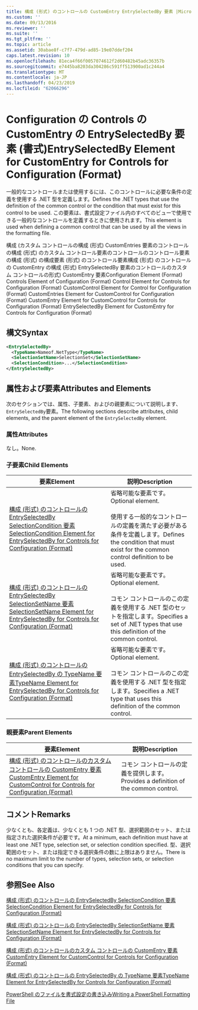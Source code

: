 ```yaml
---
title: 構成 (形式) のコントロールの CustomEntry EntrySelectedBy 要素 |Microsoft Docs
ms.custom: ''
ms.date: 09/13/2016
ms.reviewer: ''
ms.suite: ''
ms.tgt_pltfrm: ''
ms.topic: article
ms.assetid: 30abae8f-c7f7-479d-ad85-19e07ddef204
caps.latest.revision: 10
ms.openlocfilehash: 81eca4f66f0057074612f2d60482b45adc36357b
ms.sourcegitcommit: e7445ba8203da304286c591ff513900ad1c244a4
ms.translationtype: MT
ms.contentlocale: ja-JP
ms.lasthandoff: 04/23/2019
ms.locfileid: "62066296"
---
```

# <a name="entryselectedby-element-for-customentry-for-controls-for-configuration-format"></a><span data-ttu-id="da3cc-102">Configuration の Controls の CustomEntry の EntrySelectedBy 要素 (書式)</span><span class="sxs-lookup"><span data-stu-id="da3cc-102">EntrySelectedBy Element for CustomEntry for Controls for Configuration (Format)</span></span>

<span data-ttu-id="da3cc-103">一般的なコントロールまたは使用するには、このコントロールに必要な条件の定義を使用する .NET 型を定義します。</span><span class="sxs-lookup"><span data-stu-id="da3cc-103">Defines the .NET types that use the definition of the common control or the condition that must exist for this control to be used.</span></span> <span data-ttu-id="da3cc-104">この要素は、書式設定ファイル内のすべてのビューで使用できる一般的なコントロールを定義するときに使用されます。</span><span class="sxs-lookup"><span data-stu-id="da3cc-104">This element is used when defining a common control that can be used by all the views in the formatting file.</span></span>

<span data-ttu-id="da3cc-105">構成 (カスタム コントロールの構成 (形式) CustomEntries 要素のコントロールの構成 (形式) のカスタム コントロール要素のコントロールのコントロール要素の構成 (形式) の構成要素 (形式) のコントロール要素構成 (形式) のコントロールの CustomEntry の構成 (形式) EntrySelectedBy 要素のコントロールのカスタム コントロールの形式) CustomEntry 要素</span><span class="sxs-lookup"><span data-stu-id="da3cc-105">Configuration Element (Format) Controls Element of Configuration (Format) Control Element for Controls for Configuration (Format) CustomControl Element for Control for Configuration (Format) CustomEntries Element for CustomControl for Configuration (Format) CustomEntry Element for CustomControl for Controls for Configuration (Format) EntrySelectedBy Element for CustomEntry for Controls for Configuration (Format)</span></span>

## <a name="syntax"></a><span data-ttu-id="da3cc-106">構文</span><span class="sxs-lookup"><span data-stu-id="da3cc-106">Syntax</span></span>

```xml
<EntrySelectedBy>
  <TypeName>Nameof.NetType</TypeName>
  <SelectionSetName>SelectionSet</SelectionSetName>
  <SelectionCondition>...</SelectionCondition>
</EntrySelectedBy>
```

## <a name="attributes-and-elements"></a><span data-ttu-id="da3cc-107">属性および要素</span><span class="sxs-lookup"><span data-stu-id="da3cc-107">Attributes and Elements</span></span>

<span data-ttu-id="da3cc-108">次のセクションでは、属性、子要素、およびの親要素について説明します、`EntrySelectedBy`要素。</span><span class="sxs-lookup"><span data-stu-id="da3cc-108">The following sections describe attributes, child elements, and the parent element of the `EntrySelectedBy` element.</span></span>

### <a name="attributes"></a><span data-ttu-id="da3cc-109">属性</span><span class="sxs-lookup"><span data-stu-id="da3cc-109">Attributes</span></span>

<span data-ttu-id="da3cc-110">なし。</span><span class="sxs-lookup"><span data-stu-id="da3cc-110">None.</span></span>

### <a name="child-elements"></a><span data-ttu-id="da3cc-111">子要素</span><span class="sxs-lookup"><span data-stu-id="da3cc-111">Child Elements</span></span>

|<span data-ttu-id="da3cc-112">要素</span><span class="sxs-lookup"><span data-stu-id="da3cc-112">Element</span></span>|<span data-ttu-id="da3cc-113">説明</span><span class="sxs-lookup"><span data-stu-id="da3cc-113">Description</span></span>|
|-------------|-----------------|
|[<span data-ttu-id="da3cc-114">構成 (形式) のコントロールの EntrySelectedBy SelectionCondition 要素</span><span class="sxs-lookup"><span data-stu-id="da3cc-114">SelectionCondition Element for EntrySelectedBy for Controls for Configuration (Format)</span></span>](./selectioncondition-element-for-entryselectedby-for-controls-for-configuration-format.md)|<span data-ttu-id="da3cc-115">省略可能な要素です。</span><span class="sxs-lookup"><span data-stu-id="da3cc-115">Optional element.</span></span><br /><br /> <span data-ttu-id="da3cc-116">使用する一般的なコントロールの定義を満たす必要がある条件を定義します。</span><span class="sxs-lookup"><span data-stu-id="da3cc-116">Defines the condition that must exist for the common control definition to be used.</span></span>|
|[<span data-ttu-id="da3cc-117">構成 (形式) のコントロールの EntrySelectedBy SelectionSetName 要素</span><span class="sxs-lookup"><span data-stu-id="da3cc-117">SelectionSetName Element for EntrySelectedBy for Controls for Configuration (Format)</span></span>](./selectionsetname-element-for-selectioncondition-for-controls-for-configuration-format.md)|<span data-ttu-id="da3cc-118">省略可能な要素です。</span><span class="sxs-lookup"><span data-stu-id="da3cc-118">Optional element.</span></span><br /><br /> <span data-ttu-id="da3cc-119">コモン コントロールのこの定義を使用する .NET 型のセットを指定します。</span><span class="sxs-lookup"><span data-stu-id="da3cc-119">Specifies a set of .NET types that use this definition of the common control.</span></span>|
|[<span data-ttu-id="da3cc-120">構成 (形式) のコントロールの EntrySelectedBy の TypeName 要素</span><span class="sxs-lookup"><span data-stu-id="da3cc-120">TypeName Element for EntrySelectedBy for Controls for Configuration (Format)</span></span>](./typename-element-for-entryselectedby-for-controls-for-configuration-format.md)|<span data-ttu-id="da3cc-121">省略可能な要素です。</span><span class="sxs-lookup"><span data-stu-id="da3cc-121">Optional element.</span></span><br /><br /> <span data-ttu-id="da3cc-122">コモン コントロールのこの定義を使用する .NET 型を指定します。</span><span class="sxs-lookup"><span data-stu-id="da3cc-122">Specifies a .NET type that uses this definition of the common control.</span></span>|

### <a name="parent-elements"></a><span data-ttu-id="da3cc-123">親要素</span><span class="sxs-lookup"><span data-stu-id="da3cc-123">Parent Elements</span></span>

|<span data-ttu-id="da3cc-124">要素</span><span class="sxs-lookup"><span data-stu-id="da3cc-124">Element</span></span>|<span data-ttu-id="da3cc-125">説明</span><span class="sxs-lookup"><span data-stu-id="da3cc-125">Description</span></span>|
|-------------|-----------------|
|[<span data-ttu-id="da3cc-126">構成 (形式) のコントロールのカスタム コントロールの CustomEntry 要素</span><span class="sxs-lookup"><span data-stu-id="da3cc-126">CustomEntry Element for CustomControl for Controls for Configuration (Format)</span></span>](./customentry-element-for-customcontrol-for-controls-for-configuration-format.md)|<span data-ttu-id="da3cc-127">コモン コントロールの定義を提供します。</span><span class="sxs-lookup"><span data-stu-id="da3cc-127">Provides a definition of the common control.</span></span>|

## <a name="remarks"></a><span data-ttu-id="da3cc-128">コメント</span><span class="sxs-lookup"><span data-stu-id="da3cc-128">Remarks</span></span>

<span data-ttu-id="da3cc-129">少なくとも、各定義は、少なくとも 1 つの .NET 型、選択範囲のセット、または指定された選択条件が必要です。</span><span class="sxs-lookup"><span data-stu-id="da3cc-129">At a minimum, each definition must have at least one .NET type, selection set, or selection condition specified.</span></span> <span data-ttu-id="da3cc-130">型、選択範囲のセット、または指定できる選択条件の数に上限はありません。</span><span class="sxs-lookup"><span data-stu-id="da3cc-130">There is no maximum limit to the number of types, selection sets, or selection conditions that you can specify.</span></span>

## <a name="see-also"></a><span data-ttu-id="da3cc-131">参照</span><span class="sxs-lookup"><span data-stu-id="da3cc-131">See Also</span></span>

[<span data-ttu-id="da3cc-132">構成 (形式) のコントロールの EntrySelectedBy SelectionCondition 要素</span><span class="sxs-lookup"><span data-stu-id="da3cc-132">SelectionCondition Element for EntrySelectedBy for Controls for Configuration (Format)</span></span>](./selectioncondition-element-for-entryselectedby-for-controls-for-configuration-format.md)

[<span data-ttu-id="da3cc-133">構成 (形式) のコントロールの EntrySelectedBy SelectionSetName 要素</span><span class="sxs-lookup"><span data-stu-id="da3cc-133">SelectionSetName Element for EntrySelectedBy for Controls for Configuration (Format)</span></span>](./selectionsetname-element-for-selectioncondition-for-controls-for-configuration-format.md)

[<span data-ttu-id="da3cc-134">構成 (形式) のコントロールのカスタム コントロールの CustomEntry 要素</span><span class="sxs-lookup"><span data-stu-id="da3cc-134">CustomEntry Element for CustomControl for Controls for Configuration (Format)</span></span>](./customentry-element-for-customcontrol-for-controls-for-configuration-format.md)

[<span data-ttu-id="da3cc-135">構成 (形式) のコントロールの EntrySelectedBy の TypeName 要素</span><span class="sxs-lookup"><span data-stu-id="da3cc-135">TypeName Element for EntrySelectedBy for Controls for Configuration (Format)</span></span>](./typename-element-for-selectioncondition-for-controls-for-configuration-format.md)

[<span data-ttu-id="da3cc-136">PowerShell のファイルを書式設定の書き込み</span><span class="sxs-lookup"><span data-stu-id="da3cc-136">Writing a PowerShell Formatting File</span></span>](./writing-a-powershell-formatting-file.md)
